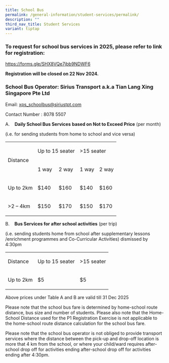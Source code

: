 ```yaml
---
title: School Bus
permalink: /general-information/student-services/permalink/
description: ""
third_nav_title: Student Services
variant: tiptap
---
```

<h3>To request for school bus services in 2025, please refer to link for registration:</h3>
<p><a href="https://forms.gle/SHX8VQe7jbb9NDWF6" rel="noopener noreferrer nofollow" target="_blank">https://forms.gle/SHX8VQe7jbb9NDWF6</a>
</p>
<p></p>
<p><strong>Registration will be closed on 22 Nov 2024.</strong>
</p>
<p></p>
<h3>School Bus Operator: Sirius Transport a.k.a Tian Lang Xing Singapore Pte Ltd</h3>
<p>Email: <a href="mailto:xps_schoolbus@siriustpt.com" rel="noopener noreferrer nofollow" target="_blank">xps_schoolbus@siriustpt.com</a>
</p>
<p>Contact Number : 8078 5507</p>
<p>A.&nbsp;&nbsp;&nbsp; <strong>Daily School Bus Services</strong>  <strong>based on Not to Exceed Price</strong> (per
month)</p>
<p>(i.e. for sending students from home to school and vice versa)&nbsp;&nbsp;</p>
<table style="minWidth: 125px">
<colgroup>
<col>
<col>
<col>
<col>
<col>
</colgroup>
<tbody>
<tr>
<td rowspan="2" colspan="1">
<p>Distance</p>
</td>
<td rowspan="1" colspan="2">
<p>Up to 15 seater</p>
</td>
<td rowspan="1" colspan="2">
<p>&gt;15 seater</p>
</td>
</tr>
<tr>
<td rowspan="1" colspan="1">
<p>1 way</p>
</td>
<td rowspan="1" colspan="1">
<p>2 way</p>
</td>
<td rowspan="1" colspan="1">
<p>1 way</p>
</td>
<td rowspan="1" colspan="1">
<p>2 way</p>
</td>
</tr>
<tr>
<td rowspan="1" colspan="1">
<p>Up to 2km</p>
</td>
<td rowspan="1" colspan="1">
<p>$140</p>
</td>
<td rowspan="1" colspan="1">
<p>$160</p>
</td>
<td rowspan="1" colspan="1">
<p>$140</p>
</td>
<td rowspan="1" colspan="1">
<p>$160</p>
</td>
</tr>
<tr>
<td rowspan="1" colspan="1">
<p>&gt;2 – 4km</p>
</td>
<td rowspan="1" colspan="1">
<p>$150</p>
</td>
<td rowspan="1" colspan="1">
<p>$170</p>
</td>
<td rowspan="1" colspan="1">
<p>$150</p>
</td>
<td rowspan="1" colspan="1">
<p>$170</p>
</td>
</tr>
</tbody>
</table>
<p>B.&nbsp;&nbsp;&nbsp; <strong>Bus Services for after school activities</strong> (per
trip)</p>
<p>(i.e. sending students home from school after supplementary lessons /enrichment
programmes and Co-Curricular Activities) dismissed by 4:30pm</p>
<table style="minWidth: 75px">
<colgroup>
<col>
<col>
<col>
</colgroup>
<tbody>
<tr>
<td rowspan="1" colspan="1">
<p>Distance</p>
</td>
<td rowspan="1" colspan="1">
<p>Up to 15 seater</p>
</td>
<td rowspan="1" colspan="1">
<p>&gt;15 seater</p>
</td>
</tr>
<tr>
<td rowspan="1" colspan="1">
<p>Up to 2km</p>
</td>
<td rowspan="1" colspan="1">
<p>$5</p>
</td>
<td rowspan="1" colspan="1">
<p>$5</p>
</td>
</tr>
</tbody>
</table>
<p>Above prices under Table A and B are valid till 31 Dec 2025</p>
<p>Please note that the school bus fare is determined by home-school route
distance, bus size and number of students. Please also note that the Home-School
Distance used for the P1 Registration Exercise is not applicable to the
home-school route distance calculation for the school bus fare.</p>
<p>Please note that the school bus operator is not obliged to provide transport
services where the distance between the pick-up and drop-off location is
more that 4 km from the school, or where your child/ward requires after-school
drop off for activities ending after-school drop off for activities ending
after 4:30pm.</p>
<p></p>
<p></p>
<p></p>
<p></p>
<p></p>